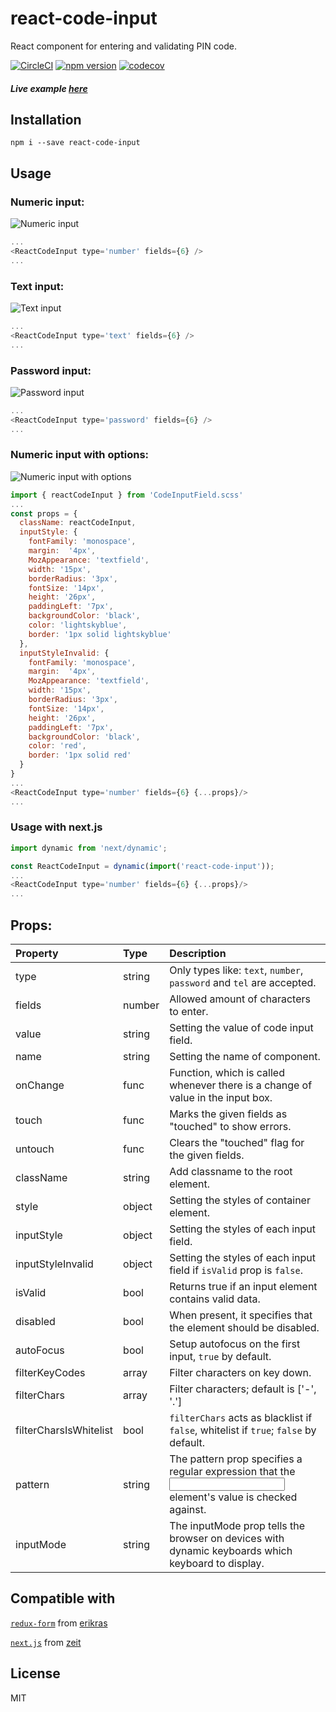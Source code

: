# react-code-input
React component for entering and validating PIN code.

[![CircleCI](https://circleci.com/gh/40818419/react-code-input.svg?style=svg)](https://circleci.com/gh/40818419/react-code-input) [![npm version](https://badge.fury.io/js/react-code-input.svg)](https://badge.fury.io/js/react-code-input) [![codecov](https://codecov.io/gh/40818419/react-code-input/branch/master/graph/badge.svg)](https://codecov.io/gh/40818419/react-code-input)

##### Live example [here](https://40818419.github.io/react-code-input)

## Installation

`npm i --save react-code-input`

## Usage

### Numeric input:
![Numeric input](https://cloud.githubusercontent.com/assets/2235499/21593670/eafea336-d119-11e6-9d4b-738141f24b44.png)
```js
...
<ReactCodeInput type='number' fields={6} />
...
```

### Text input:
![Text input](https://cloud.githubusercontent.com/assets/2235499/21593708/61cebee2-d11a-11e6-9b8d-e99dbeeec23b.png)
```js
...
<ReactCodeInput type='text' fields={6} />
...
```
### Password input:
![Password input](https://cloud.githubusercontent.com/assets/2235499/21593710/65ed7252-d11a-11e6-995f-f0127af5bd9f.png)
```js
...
<ReactCodeInput type='password' fields={6} />
...
```
### Numeric input with options:
![Numeric input with options](https://cloud.githubusercontent.com/assets/2235499/21593674/f3bb887c-d119-11e6-8b3f-ba478a0f4692.png)
```js
import { reactCodeInput } from 'CodeInputField.scss'
...
const props = {
  className: reactCodeInput,
  inputStyle: {
    fontFamily: 'monospace',
    margin:  '4px',
    MozAppearance: 'textfield',
    width: '15px',
    borderRadius: '3px',
    fontSize: '14px',
    height: '26px',
    paddingLeft: '7px',
    backgroundColor: 'black',
    color: 'lightskyblue',
    border: '1px solid lightskyblue'
  },
  inputStyleInvalid: {
    fontFamily: 'monospace',
    margin:  '4px',
    MozAppearance: 'textfield',
    width: '15px',
    borderRadius: '3px',
    fontSize: '14px',
    height: '26px',
    paddingLeft: '7px',
    backgroundColor: 'black',
    color: 'red',
    border: '1px solid red'
  }
}
...
<ReactCodeInput type='number' fields={6} {...props}/>
...
```
### Usage with next.js
```js
import dynamic from 'next/dynamic';

const ReactCodeInput = dynamic(import('react-code-input'));
...
<ReactCodeInput type='number' fields={6} {...props}/>
...
```

## Props:

| Property               | Type   | Description                                                                                          |
| :--------------------- | :----- | :--------------------------------------------------------------------------------------------------- |
| type                   | string | Only types like: `text`, `number`, `password` and `tel` are accepted.                                |
| fields                 | number | Allowed amount of characters to enter.                                                               |
| value                  | string | Setting the value of code input field.                                                               |
| name                   | string | Setting the name of component.                                                                       |
| onChange               | func   | Function, which is called whenever there is a change of value in the input box.                      |
| touch                  | func   | Marks the given fields as "touched" to show errors.                                                  |
| untouch                | func   | Clears the "touched" flag for the given fields.                                                      |
| className              | string | Add classname to the root element.                                                                   |
| style                  | object | Setting the styles of container element.                                                             |
| inputStyle             | object | Setting the styles of each input field.                                                              |
| inputStyleInvalid      | object | Setting the styles of each input field if `isValid` prop is `false`.                                 |
| isValid                | bool   | Returns true if an input element contains valid data.                                                |
| disabled               | bool   | When present, it specifies that the element should be disabled.                                      |
| autoFocus              | bool   | Setup autofocus on the first input, `true` by default.                                               |
| filterKeyCodes         | array  | Filter characters on key down.                                                                       |
| filterChars            | array  | Filter characters; default is ['-', '.']                                                             |
| filterCharsIsWhitelist | bool   | `filterChars` acts as blacklist if `false`, whitelist if `true`; `false` by default.                 |
| pattern                | string | The pattern prop specifies a regular expression that the <input> element's value is checked against. |
| inputMode              | string | The inputMode prop tells the browser on devices with dynamic keyboards which keyboard to display.    |

## Compatible with
[`redux-form`](https://github.com/erikras/redux-form) from [erikras](https://github.com/erikras)

[`next.js`](https://github.com/zeit/next.js) from [zeit](https://github.com/zeit)

## License
MIT

